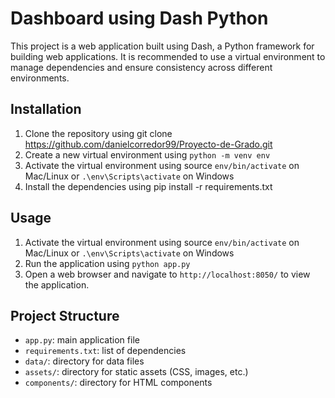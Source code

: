 
# Dashboard using Dash Python


This project is a web application built using Dash, a Python framework for building web applications. It is recommended to use a virtual environment to manage dependencies and ensure consistency across different environments.

## Installation
1. Clone the repository using git clone <https://github.com/danielcorredor99/Proyecto-de-Grado.git>
2. Create a new virtual environment using `python -m venv env`
3. Activate the virtual environment using source `env/bin/activate` on Mac/Linux or `.\env\Scripts\activate` on Windows
4. Install the dependencies using pip install -r requirements.txt

## Usage
1. Activate the virtual environment using source `env/bin/activate` on Mac/Linux or `.\env\Scripts\activate` on Windows
2. Run the application using `python app.py`
3. Open a web browser and navigate to `http://localhost:8050/` to view the application.

## Project Structure
- `app.py`: main application file
- `requirements.txt`: list of dependencies
- `data/`: directory for data files
- `assets/`: directory for static assets (CSS, images, etc.)
- `components/`: directory for HTML components


